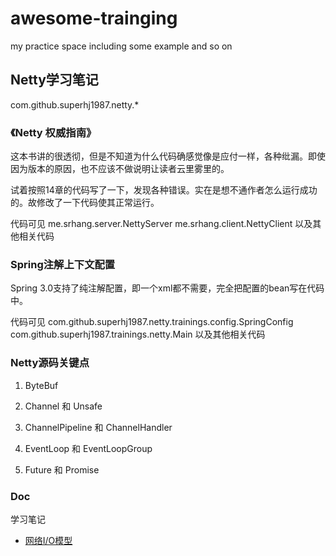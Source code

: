 # awesome-trainging

my practice space including some example and so on


## Netty学习笔记

com.github.superhj1987.netty.*

### 《Netty 权威指南》

这本书讲的很透彻，但是不知道为什么代码确感觉像是应付一样，各种纰漏。即使因为版本的原因，也不应该不做说明让读者云里雾里的。

试着按照14章的代码写了一下，发现各种错误。实在是想不通作者怎么运行成功的。故修改了一下代码使其正常运行。

代码可见 me.srhang.server.NettyServer me.srhang.client.NettyClient 以及其他相关代码


### Spring注解上下文配置

Spring 3.0支持了纯注解配置，即一个xml都不需要，完全把配置的bean写在代码中。

代码可见 com.github.superhj1987.netty.trainings.config.SpringConfig com.github.superhj1987.trainings.netty.Main 以及其他相关代码

### Netty源码关键点

1. ByteBuf

2. Channel 和 Unsafe

3. ChannelPipeline 和 ChannelHandler

4. EventLoop 和 EventLoopGroup

5. Future 和 Promise

### Doc

学习笔记

- [网络I/O模型](doc/IO-model.md)